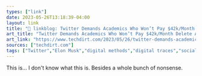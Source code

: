 ```yaml
---
types: ["link"]
date: 2023-05-26T13:18:39-04:00
layout: link
title: "🔗 linkblog: Twitter Demands Academics Who Won’t Pay $42k/Month Delete Any Twitter Data They Currently Have | Techdirt'"
art_title: "Twitter Demands Academics Who Won’t Pay $42k/Month Delete Any Twitter Data They Currently Have | Techdirt"
art_link: "https://www.techdirt.com/2023/05/26/twitter-demands-academics-who-wont-pay-42k-month-delete-any-twitter-data-they-currently-have/"
sources: ["techdirt.com"]
tags: ["Twitter","Elon Musk","digital methods","digital traces","social media","API"]
---
```

This is... I don't know what this is. Besides a whole bunch of nonsense.  
 
